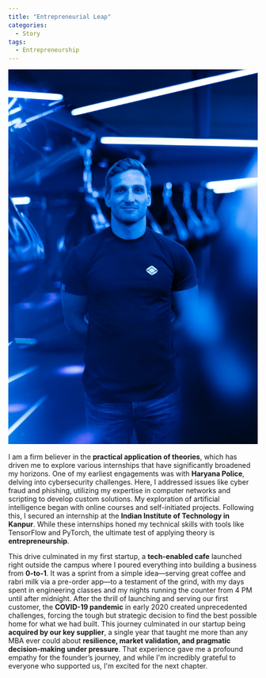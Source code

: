 ```yaml
---
title: "Entrepreneurial Leap"
categories:
  - Story
tags:
  - Entrepreneurship
---
```


![Entrepreneurial Leap](/assets/images/entrepreneurial-leap.jpg)

I am a firm believer in the **practical application of theories**, which has driven me to explore various internships that have significantly broadened my horizons. One of my earliest engagements was with **Haryana Police**, delving into cybersecurity challenges. Here, I addressed issues like cyber fraud and phishing, utilizing my expertise in computer networks and scripting to develop custom solutions. My exploration of artificial intelligence began with online courses and self-initiated projects. Following this, I secured an internship at the **Indian Institute of Technology in Kanpur**. While these internships honed my technical skills with tools like TensorFlow and PyTorch, the ultimate test of applying theory is **entrepreneurship**.

This drive culminated in my first startup, a **tech-enabled cafe** launched right outside the campus where I poured everything into building a business from **0-to-1**. It was a sprint from a simple idea—serving great coffee and rabri milk via a pre-order app—to a testament of the grind, with my days spent in engineering classes and my nights running the counter from 4 PM until after midnight. After the thrill of launching and serving our first customer, the **COVID-19 pandemic** in early 2020 created unprecedented challenges, forcing the tough but strategic decision to find the best possible home for what we had built. This journey culminated in our startup being **acquired by our key supplier**, a single year that taught me more than any MBA ever could about **resilience, market validation, and pragmatic decision-making under pressure**. That experience gave me a profound empathy for the founder’s journey, and while I'm incredibly grateful to everyone who supported us, I'm excited for the next chapter.
